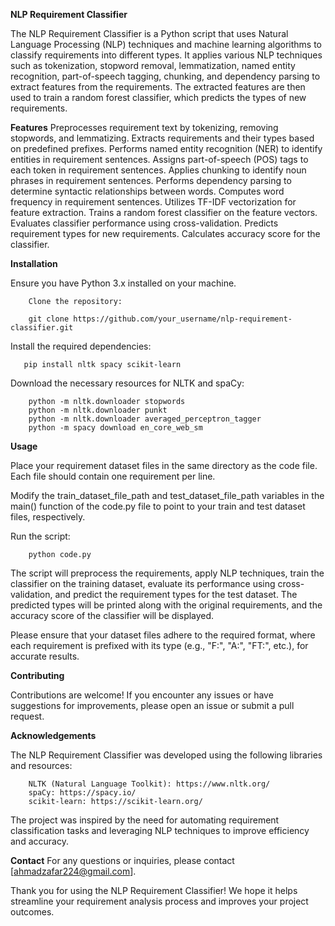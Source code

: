 **NLP Requirement Classifier**

The NLP Requirement Classifier is a Python script that uses Natural Language Processing (NLP) techniques and machine learning algorithms to classify requirements into different types. It applies various NLP techniques such as tokenization, stopword removal, lemmatization, named entity recognition, part-of-speech tagging, chunking, and dependency parsing to extract features from the requirements. The extracted features are then used to train a random forest classifier, which predicts the types of new requirements.

**Features**
        Preprocesses requirement text by tokenizing, removing stopwords, and lemmatizing.
        Extracts requirements and their types based on predefined prefixes.
        Performs named entity recognition (NER) to identify entities in requirement sentences.
        Assigns part-of-speech (POS) tags to each token in requirement sentences.
        Applies chunking to identify noun phrases in requirement sentences.
        Performs dependency parsing to determine syntactic relationships between words.
        Computes word frequency in requirement sentences.
        Utilizes TF-IDF vectorization for feature extraction.
        Trains a random forest classifier on the feature vectors.
        Evaluates classifier performance using cross-validation.
        Predicts requirement types for new requirements.
        Calculates accuracy score for the classifier.

**Installation**
        
   Ensure you have Python 3.x installed on your machine.

        Clone the repository:

        git clone https://github.com/your_username/nlp-requirement-classifier.git
        
   Install the required dependencies:
       
       pip install nltk spacy scikit-learn
        
   Download the necessary resources for NLTK and spaCy:

        python -m nltk.downloader stopwords
        python -m nltk.downloader punkt
        python -m nltk.downloader averaged_perceptron_tagger
        python -m spacy download en_core_web_sm


**Usage**

   Place your requirement dataset files in the same directory as the code file. Each file should contain one requirement per line.

   Modify the train_dataset_file_path and test_dataset_file_path variables in the main() function of the code.py file to point to your train and test dataset files,            respectively.
   
   Run the script:

        python code.py
        
   The script will preprocess the requirements, apply NLP techniques, train the classifier on the training dataset, evaluate its performance using cross-validation, and        predict the requirement types for the test dataset. The predicted types will be printed along with the original requirements, and the accuracy score of the classifier      will be displayed.

   Please ensure that your dataset files adhere to the required format, where each requirement is prefixed with its type (e.g., "F:", "A:", "FT:", etc.), for accurate          results.        
   
   
**Contributing**

   Contributions are welcome! If you encounter any issues or have suggestions for improvements, please open an issue or submit a pull request.

**Acknowledgements**

   The NLP Requirement Classifier was developed using the following libraries and resources:

        NLTK (Natural Language Toolkit): https://www.nltk.org/
        spaCy: https://spacy.io/
        scikit-learn: https://scikit-learn.org/

   The project was inspired by the need for automating requirement classification tasks and leveraging NLP techniques to improve efficiency and accuracy.

**Contact**
For any questions or inquiries, please contact [ahmadzafar224@gmail.com].

Thank you for using the NLP Requirement Classifier! We hope it helps streamline your requirement analysis process and improves your project outcomes.
     
